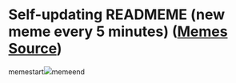 # Self-updating READMEME (new meme every 5 minutes) ([Memes Source](https://bramses.notion.site/a49c1e962b7646879176ac3b327b6533?v=4d1eda54b170483cb03a40f257231764))

memestart![](https://www.notion.so/image/https%3A%2F%2Fs3-us-west-2.amazonaws.com%2Fsecure.notion-static.com%2F6bb06664-f07b-4e90-8195-11097dd67958%2F8EACD48D-14D3-4089-8A44-19E24FCA8F2F.jpeg?table=block&id=6b890d06-ca99-4e5b-8376-4fb180c24dec&cache=v2)memeend
